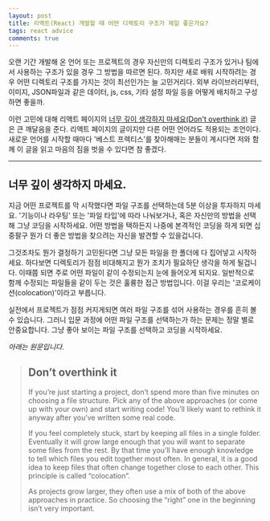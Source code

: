 ```yaml
---
layout: post
title: 리액트(React) 개발할 때 어떤 디렉토리 구조가 제일 좋은가요?
tags: react advice
comments: true
---
```


오랜 기간 개발해 온 언어 또는 프로젝트의 경우 자신만의 디렉토리 구조가 있거나 팀에서 사용하는 구조가 있을 경우 그 방법을 따르면 된다. 하지만 새로 배워 시작하려는 경우 어떤 디렉토리 구조를 가지는 것이 최선인가는 늘 고민거리다. 외부 라이브러리부터, 이미지, JSON파일과 같은 데이터, js, css, 기타 설정 파일 등을 어떻게 배치하고 구성하면 좋을까.

이런 고민에 대해 리액트 페이지의 [너무 깊이 생각하지 마세요(Don't overthink it)](https://reactjs.org/docs/faq-structure.html#dont-overthink-it) 글은 큰 깨달음을 준다. 리액트 페이지의 글이지만 다른 어떤 언어라도 적용되는 조언이다. 새로운 언어를 시작할 때마다 '베스트 프렉티스'를 찾아해매는 분들이 계시다면 저와 함께 이 글을 읽고 마음의 짐을 벗을 수 있다면 참 좋겠다.

---

## 너무 깊이 생각하지 마세요.

지금 어떤 프로젝트를 막 시작했다면 파일 구조를 선택하는데 5분 이상을 투자하지 마세요. '기능이나 라우팅' 또는 '파일 타입'에 따라 나눠보거나, 혹은 자신만의 방법을 선택해 그냥 코딩을 시작하세요. 어떤 방법을 택하든지 나중에 본격적인 코딩을 하게 되면 십중팔구 뭔가 더 좋은 방법을 찾으려는 자신을 발견할 수 있을겁니다.

그것조차도 뭔가 결정하기 고민된다면 그냥 모든 파일을 한 폴더에 다 집어넣고 시작하세요. 하다보면 디렉토리가 점점 비대해지고 뭔가 조치가 필요하단 생각을 하게 될겁니다. 이때쯤 되면 주로 어떤 파일이 같이 수정되는지 눈에 들어오게 되지요. 일반적으로 함께 수정되는 파일들을 같이 두는 것은 훌륭한 접근 방법입니다. 이걸 우리는 '코로케이션(colocation)'이라고 부릅니다.

실전에서 프로젝트가 점점 커지게되면 여러 파일 구조를 섞어 사용하는 경우를 흔히 볼 수 있습니다. 그러니 입문 과정에 어떤 파일 구조를 선택하는가 하는 문제는 정말 별로 안중요합니다. 그냥 좋아 보이는 파일 구조를 선택하고 코딩을 시작하세요.

_아래는 원문입니다._

> ## Don’t overthink it
>
> If you’re just starting a project, don’t spend more than five minutes on choosing a file structure. Pick any of the above approaches (or come up with your own) and start writing code! You’ll likely want to rethink it anyway after you’ve written some real code.
>
> If you feel completely stuck, start by keeping all files in a single folder. Eventually it will grow large enough that you will want to separate some files from the rest. By that time you’ll have enough knowledge to tell which files you edit together most often. In general, it is a good idea to keep files that often change together close to each other. This principle is called “colocation”.
>
> As projects grow larger, they often use a mix of both of the above approaches in practice. So choosing the “right” one in the beginning isn’t very important.
